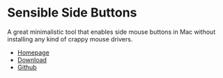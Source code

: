 # Sensible Side Buttons
A great minimalistic tool that enables side mouse buttons in Mac without installing any kind of crappy mouse drivers.
* [Homepage](https://sensible-side-buttons.archagon.net)
* [Download](https://github.com/archagon/sensible-side-buttons/releases/download/1.0.6/SensibleSideButtons-1.0.6.dmg)
* [Github](https://github.com/archagon/sensible-side-buttons)
